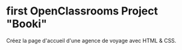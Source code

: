 # first OpenClassrooms Project "Booki"

Créez la page d'accueil d'une agence de voyage avec HTML & CSS.
